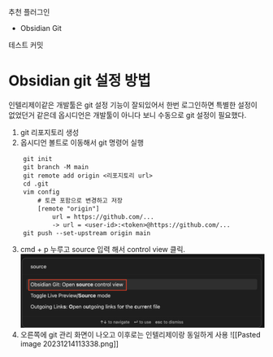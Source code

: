 추천 플러그인
- Obsidian Git

테스트 커밋
# Obsidian git 설정 방법
인텔리제이같은 개발툴은 git 설정 기능이 잘되있어서 한번 로그인하면 특별한 설정이 없었던거 같은데 옵시디언은 개발툴이 아니다 보니 수동으로 git 설정이 필요했다. 

1. git 리포지토리 생성
2. 옵시디언 볼트로 이동해서 git 명령어 실행
```shell
	git init
	git branch -M main
	git remote add origin <리포지토리 url>
	cd .git
	vim config 
		# 토큰 포함으로 변경하고 저장
		[remote "origin"] 
			url = https://github.com/...
			-> url = <user-id>:<token>@https://github.com/...  
	git push --set-upstream origin main

```
3. cmd + p 누루고 source 입력 해서 control view 클릭. ![image](/images/20231214113027.png)
4. 오른쪽에 git 관리 화면이 나오고 이후로는 인텔리제이랑 동일하게 사용 
	![[Pasted image 20231214113338.png]]